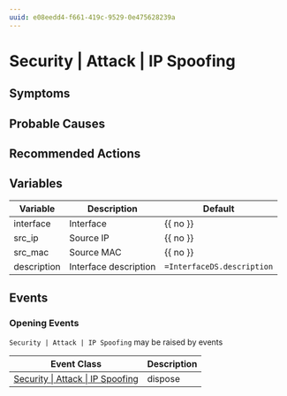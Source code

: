 ```yaml
---
uuid: e08eedd4-f661-419c-9529-0e475628239a
---
```

# Security | Attack | IP Spoofing

## Symptoms

## Probable Causes

## Recommended Actions

## Variables

Variable | Description | Default
--- | --- | ---
interface | Interface | {{ no }}
src_ip | Source IP | {{ no }}
src_mac | Source MAC | {{ no }}
description | Interface description | `=InterfaceDS.description`

## Events

### Opening Events
`Security | Attack | IP Spoofing` may be raised by events

Event Class | Description
--- | ---
[Security \| Attack \| IP Spoofing](../../../event-classes/security/attack/ip-spoofing.md) | dispose
